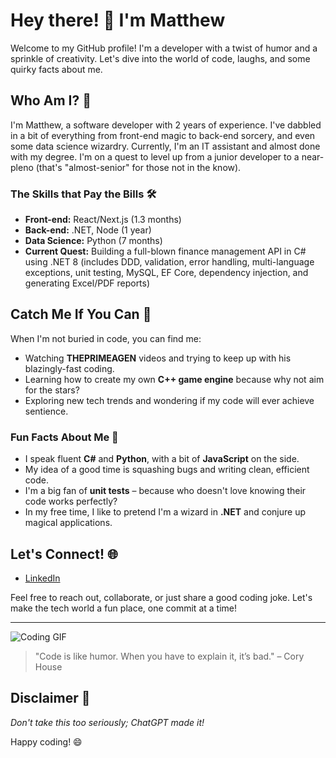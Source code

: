 # Hey there! 👋 I'm Matthew

Welcome to my GitHub profile! I'm a developer with a twist of humor and a sprinkle of creativity. Let's dive into the world of code, laughs, and some quirky facts about me.

## Who Am I? 🤔

I'm Matthew, a software developer with 2 years of experience. I've dabbled in a bit of everything from front-end magic to back-end sorcery, and even some data science wizardry. Currently, I'm an IT assistant and almost done with my degree. I'm on a quest to level up from a junior developer to a near-pleno (that's "almost-senior" for those not in the know).

### The Skills that Pay the Bills 🛠️

- **Front-end:** React/Next.js (1.3 months)
- **Back-end:** .NET, Node (1 year)
- **Data Science:** Python (7 months)
- **Current Quest:** Building a full-blown finance management API in C# using .NET 8 (includes DDD, validation, error handling, multi-language exceptions, unit testing, MySQL, EF Core, dependency injection, and generating Excel/PDF reports)

## Catch Me If You Can 🎥

When I'm not buried in code, you can find me:

- Watching **THEPRIMEAGEN** videos and trying to keep up with his blazingly-fast coding.
- Learning how to create my own **C++ game engine** because why not aim for the stars?
- Exploring new tech trends and wondering if my code will ever achieve sentience.

### Fun Facts About Me 🎉

- I speak fluent **C#** and **Python**, with a bit of **JavaScript** on the side.
- My idea of a good time is squashing bugs and writing clean, efficient code.
- I'm a big fan of **unit tests** – because who doesn't love knowing their code works perfectly?
- In my free time, I like to pretend I'm a wizard in **.NET** and conjure up magical applications.

## Let's Connect! 🌐

- [LinkedIn](https://www.linkedin.com/in/matthewaraujo20)

Feel free to reach out, collaborate, or just share a good coding joke. Let's make the tech world a fun place, one commit at a time!

---

![Coding GIF](https://user-images.githubusercontent.com/xxxxxx/coding-gif.gif)

> "Code is like humor. When you have to explain it, it’s bad." – Cory House

## Disclaimer 📢
*Don't take this too seriously; ChatGPT made it!*

Happy coding! 😄
